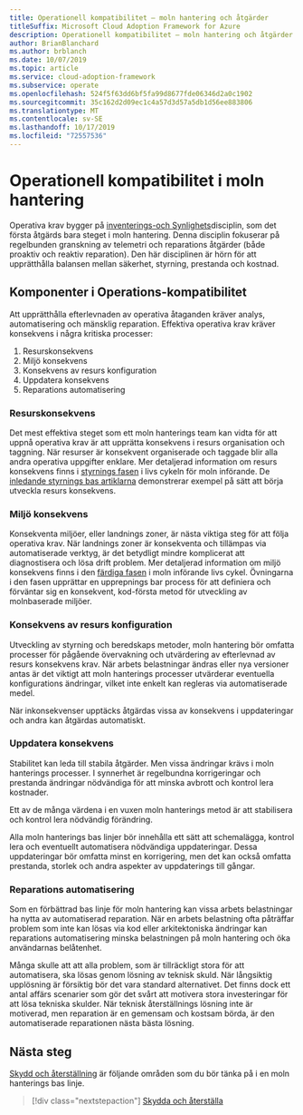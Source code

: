 ```yaml
---
title: Operationell kompatibilitet – moln hantering och åtgärder
titleSuffix: Microsoft Cloud Adoption Framework for Azure
description: Operationell kompatibilitet – moln hantering och åtgärder
author: BrianBlanchard
ms.author: brblanch
ms.date: 10/07/2019
ms.topic: article
ms.service: cloud-adoption-framework
ms.subservice: operate
ms.openlocfilehash: 524f5f63dd6bf5fa99d8677fde06346d2a0c1902
ms.sourcegitcommit: 35c162d2d09ec1c4a57d3d57a5db1d56ee883806
ms.translationtype: MT
ms.contentlocale: sv-SE
ms.lasthandoff: 10/17/2019
ms.locfileid: "72557536"
---
```

# <a name="operational-compliance-in-cloud-management"></a>Operationell kompatibilitet i moln hantering

Operativa krav bygger på [inventerings-och Synlighets](./inventory.md)disciplin, som det första åtgärds bara steget i moln hantering. Denna disciplin fokuserar på regelbunden granskning av telemetri och reparations åtgärder (både proaktiv och reaktiv reparation). Den här disciplinen är hörn för att upprätthålla balansen mellan säkerhet, styrning, prestanda och kostnad.

## <a name="components-of-operations-compliance"></a>Komponenter i Operations-kompatibilitet

Att upprätthålla efterlevnaden av operativa åtaganden kräver analys, automatisering och mänsklig reparation. Effektiva operativa krav kräver konsekvens i några kritiska processer:

1. Resurskonsekvens
2. Miljö konsekvens
3. Konsekvens av resurs konfiguration
4. Uppdatera konsekvens
5. Reparations automatisering

### <a name="resource-consistency"></a>Resurskonsekvens

Det mest effektiva steget som ett moln hanterings team kan vidta för att uppnå operativa krav är att upprätta konsekvens i resurs organisation och taggning. När resurser är konsekvent organiserade och taggade blir alla andra operativa uppgifter enklare. Mer detaljerad information om resurs konsekvens finns i [styrnings fasen](../../govern/index.md) i livs cykeln för moln införande. De [inledande styrnings bas artiklarna](../../govern/initial-foundation.md) demonstrerar exempel på sätt att börja utveckla resurs konsekvens.

### <a name="environment-consistency"></a>Miljö konsekvens

Konsekventa miljöer, eller landnings zoner, är nästa viktiga steg för att följa operativa krav. När landnings zoner är konsekventa och tillämpas via automatiserade verktyg, är det betydligt mindre komplicerat att diagnostisera och lösa drift problem. Mer detaljerad information om miljö konsekvens finns i den [färdiga fasen](../../ready/index.md) i moln införande livs cykel. Övningarna i den fasen upprättar en upprepnings bar process för att definiera och förväntar sig en konsekvent, kod-första metod för utveckling av molnbaserade miljöer.

### <a name="resource-configuration-consistency"></a>Konsekvens av resurs konfiguration

Utveckling av styrning och beredskaps metoder, moln hantering bör omfatta processer för pågående övervakning och utvärdering av efterlevnad av resurs konsekvens krav. När arbets belastningar ändras eller nya versioner antas är det viktigt att moln hanterings processer utvärderar eventuella konfigurations ändringar, vilket inte enkelt kan regleras via automatiserade medel.

När inkonsekvenser upptäcks åtgärdas vissa av konsekvens i uppdateringar och andra kan åtgärdas automatiskt.

### <a name="update-consistency"></a>Uppdatera konsekvens

Stabilitet kan leda till stabila åtgärder. Men vissa ändringar krävs i moln hanterings processer. I synnerhet är regelbundna korrigeringar och prestanda ändringar nödvändiga för att minska avbrott och kontrol lera kostnader.

Ett av de många värdena i en vuxen moln hanterings metod är att stabilisera och kontrol lera nödvändig förändring.

Alla moln hanterings bas linjer bör innehålla ett sätt att schemalägga, kontrol lera och eventuellt automatisera nödvändiga uppdateringar. Dessa uppdateringar bör omfatta minst en korrigering, men det kan också omfatta prestanda, storlek och andra aspekter av uppdaterings till gångar.

### <a name="remediation-automation"></a>Reparations automatisering

Som en förbättrad bas linje för moln hantering kan vissa arbets belastningar ha nytta av automatiserad reparation. När en arbets belastning ofta påträffar problem som inte kan lösas via kod eller arkitektoniska ändringar kan reparations automatisering minska belastningen på moln hantering och öka användarnas belåtenhet.

Många skulle att att alla problem, som är tillräckligt stora för att automatisera, ska lösas genom lösning av teknisk skuld. När långsiktig upplösning är försiktig bör det vara standard alternativet. Det finns dock ett antal affärs scenarier som gör det svårt att motivera stora investeringar för att lösa tekniska skulder. När teknisk återställnings lösning inte är motiverad, men reparation är en gemensam och kostsam börda, är den automatiserade reparationen nästa bästa lösning.

## <a name="next-steps"></a>Nästa steg

[Skydd och återställning](./protect.md) är följande områden som du bör tänka på i en moln hanterings bas linje.

> [!div class="nextstepaction"]
> [Skydda och återställa](./protect.md)

